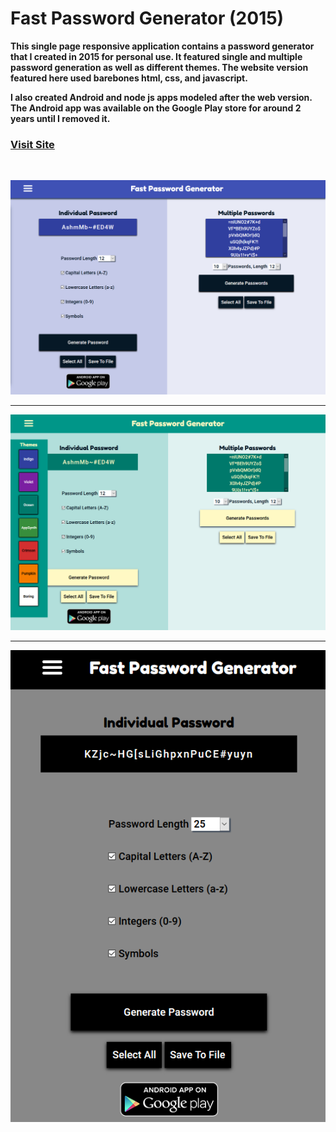 # Fast Password Generator (2015)
**This single page responsive application contains a password generator that I created in 2015 for personal use. It featured single and multiple password generation as well as different themes. The website version featured here used barebones html, css, and javascript.** 

**I also created Android and node js apps modeled after the web version. The Android app was available on the Google Play store for around 2 years until I removed it.**

### [Visit Site](https://spbull.github.io/password-website/)

</br>

<p align="center"><img src="images/screenshot1.PNG" max-width="600px"></p>

---

<p align="center"><img src="images/sreenshot2.PNG" max-width="600px"></p>

---

<p align="center"><img src="images/screenshot3.PNG" max-height="600px"></p>
